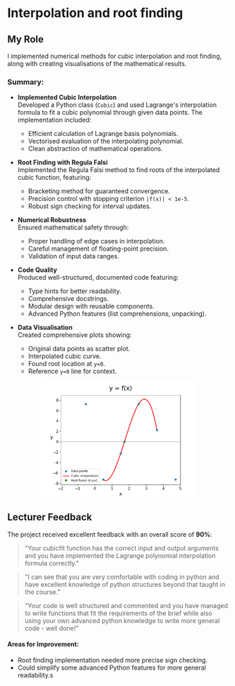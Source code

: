 Interpolation and root finding
==============================

My Role
-------

I implemented numerical methods for cubic interpolation and root finding, along with creating visualisations of the mathematical results.

### Summary:

- **Implemented Cubic Interpolation**<br>
Developed a Python class (`Cubic`) and used Lagrange's interpolation formula to fit a cubic polynomial through given data points. The implementation included:
  - Efficient calculation of Lagrange basis polynomials.
  - Vectorised evaluation of the interpolating polynomial.
  - Clean abstraction of mathematical operations.

- **Root Finding with Regula Falsi**<br>
Implemented the Regula Falsi method to find roots of the interpolated cubic function, featuring:
  - Bracketing method for guaranteed convergence.
  - Precision control with stopping criterion `|f(x)| < 1e-5`.
  - Robust sign checking for interval updates.

- **Numerical Robustness**<br>
Ensured mathematical safety through:
  - Proper handling of edge cases in interpolation.
  - Careful management of floating-point precision.
  - Validation of input data ranges.

- **Code Quality**<br> 
Produced well-structured, documented code featuring:
  - Type hints for better readability.
  - Comprehensive docstrings.
  - Modular design with reusable components.
  - Advanced Python features (list comprehensions, unpacking).

- **Data Visualisation**<br>
Created comprehensive plots showing:
  - Original data points as scatter plot.
  - Interpolated cubic curve.
  - Found root location at `y=0`.
  - Reference `y=0` line for context.

<p align="center">
    <img src="./figures/yplot.png" width=350px>
</p>

Lecturer Feedback
-----------------
The project received excellent feedback with an overall score of **90%**:

> "Your cubicfit function has the correct input and output arguments and you have implemented the Lagrange polynomial interpolation formula correctly."

> "I can see that you are very comfortable with coding in python and have excellent knowledge of python structures beyond that taught in the course."

> "Your code is well structured and commented and you have managed to write functions that fit the requirements of the brief while also using your own advanced python knowledge to write more general code - well done!"

#### Areas for Improvement:
- Root finding implementation needed more precise sign checking.
- Could simplify some advanced Python features for more general readability.s